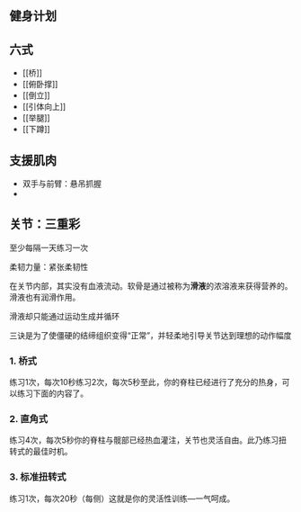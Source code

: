 ## 健身计划


## 六式

- [[桥]]
- [[俯卧撑]]
- [[倒立]]
- [[引体向上]]
- [[举腿]]
- [[下蹲]]

## 支援肌肉

- 双手与前臂：悬吊抓握
- 

## 关节：三重彩

至少每隔一天练习一次

柔韧力量：紧张柔韧性

在关节内部，其实没有血液流动。软骨是通过被称为**滑液**的浓溶液来获得营养的。滑液也有润滑作用。

滑液却只能通过运动生成并循环

三诀是为了使僵硬的结缔组织变得“正常”​，并轻柔地引导关节达到理想的动作幅度


### 1. 桥式　

练习1次，每次10秒练习2次，每次5秒至此，你的脊柱已经进行了充分的热身，可以练习下面的内容了。

### 2. 直角式　

练习4次，每次5秒你的脊柱与髋部已经热血灌注，关节也灵活自由。此乃练习扭转式的最佳时机。

### 3. 标准扭转式　

练习1次，每次20秒（每侧）这就是你的灵活性训练—一气呵成。

